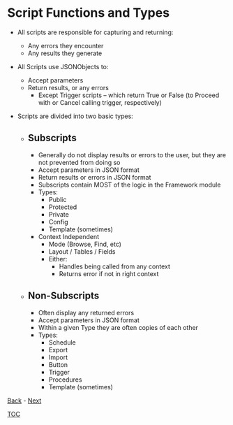 # Script Functions and Types

- All scripts are responsible for capturing and returning:
  - Any errors they encounter
  - Any results they generate

- All Scripts use JSONObjects to:
  - Accept parameters
  - Return results, or any errors
    - Except Trigger scripts – which return True or False (to Proceed with or Cancel calling trigger, respectively)
- Scripts are divided into two basic types:

  - ## Subscripts
    - Generally do not display results or errors to the user, but they are not prevented from doing so
    - Accept parameters in JSON format
    - Return results or errors in JSON format
    - Subscripts contain MOST of the logic in the Framework module
    - Types:
      - Public
      - Protected
      - Private
      - Config
      - Template (sometimes)
    - Context Independent
      - Mode (Browse, Find, etc)
      - Layout / Tables / Fields
      - Either:
        - Handles being called from any context
        - Returns error if not in right context  

  - ## Non-Subscripts 
    - Often display any returned errors
    - Accept parameters in JSON format
    - Within a given Type they are often copies of each other
    - Types:
      - Schedule
      - Export
      - Import
      - Button
      - Trigger
      - Procedures
      - Template (sometimes)
  
[Back](Introduction.md) - [Next](Script_Folders_Non_Module.md)

[TOC](TOC.md)
